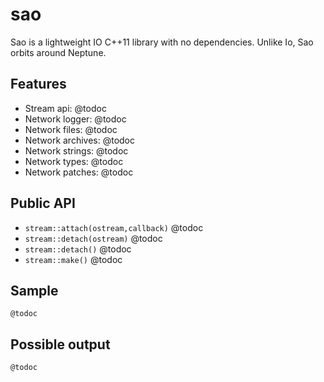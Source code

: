 sao
===

Sao is a lightweight IO C++11 library with no dependencies. Unlike Io, Sao orbits around Neptune.

Features
--------
- Stream api: @todoc
- Network logger: @todoc
- Network files: @todoc
- Network archives: @todoc
- Network strings: @todoc
- Network types: @todoc
- Network patches: @todoc

Public API
----------
- `stream::attach(ostream,callback)` @todoc
- `stream::detach(ostream)` @todoc
- `stream::detach()` @todoc
- `stream::make()` @todoc

Sample
------
```
@todoc
```

Possible output
---------------
```
@todoc
```
